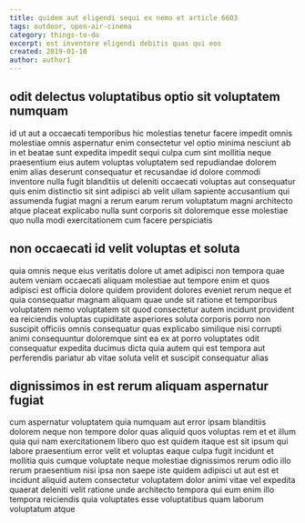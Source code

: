 ```yaml
---
title: quidem aut eligendi sequi ex nemo et article 6603
tags: outdoor, open-air-cinema
category: things-to-do
excerpt: est inventore eligendi debitis quas qui eos
created: 2019-01-10
author: author1
---
```


## odit delectus voluptatibus optio sit voluptatem numquam

id ut aut a occaecati temporibus hic molestias tenetur facere impedit omnis molestiae omnis aspernatur enim consectetur vel optio minima nesciunt ab in et beatae sunt expedita impedit sequi culpa cum sint mollitia neque praesentium eius autem voluptas voluptatem sed repudiandae dolorem enim alias deserunt consequatur et recusandae id dolore commodi inventore nulla fugit blanditiis ut deleniti occaecati voluptas aut consequatur quis enim distinctio sit sint adipisci ab velit ullam sapiente accusantium qui assumenda fugiat magni a rerum earum rerum voluptatum magni architecto atque placeat explicabo nulla sunt corporis sit doloremque esse molestiae quo nulla modi exercitationem cum facere perspiciatis

## non occaecati id velit voluptas et soluta

quia omnis neque eius veritatis dolore ut amet adipisci non tempora quae autem veniam occaecati aliquam molestiae aut tempore enim et quos adipisci est officia dolore quidem provident dolores eveniet rerum neque et quia consequatur magnam aliquam quae unde sit ratione et temporibus voluptatem nemo voluptatem sit quod consectetur autem incidunt provident ea reiciendis voluptas cupiditate asperiores soluta corporis porro non suscipit officiis omnis consequatur quas explicabo similique nisi corrupti animi consequuntur doloremque sint ea ex at porro voluptates odit consequatur expedita ducimus dicta quia autem qui est tempora aut perferendis pariatur ab vitae soluta velit et suscipit consequatur alias

## dignissimos in est rerum aliquam aspernatur fugiat

cum aspernatur voluptatem quia numquam aut error ipsam blanditiis dolorem neque non tempore dolor quas aliquid quos voluptas rem et et illum quia qui nam exercitationem libero quo est quidem itaque est sit ipsum qui labore praesentium error velit et voluptas eaque culpa fugit incidunt et mollitia quis cumque voluptate neque molestiae dignissimos rerum odio illo rerum praesentium nisi ipsa non saepe iste quidem adipisci ut aut est et incidunt aliquid autem consectetur voluptatem dolor animi vitae vel expedita quaerat deleniti velit ratione unde architecto tempora qui eum enim illo tempora reiciendis quia voluptates esse voluptatibus quam laborum voluptatum atque
